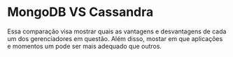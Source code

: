 # MongoDB VS Cassandra

Essa comparação visa mostrar quais as vantagens e desvantagens de cada um dos gerenciadores em questão. Além disso, mostar em que aplicações e momentos um pode ser mais adequado que outros.